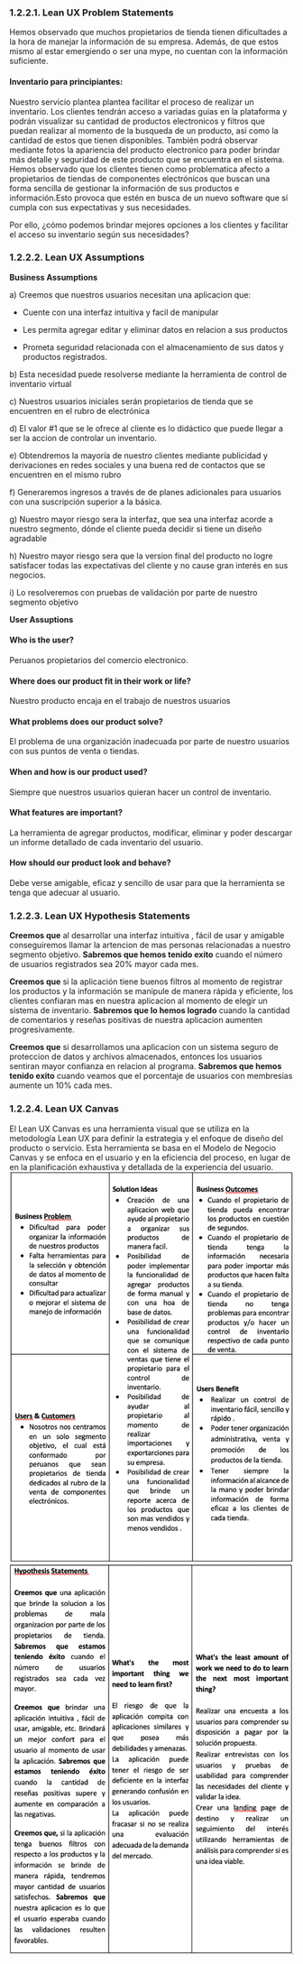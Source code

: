 ### 1.2.2.1. Lean UX Problem Statements
 Hemos observado que muchos propietarios de tienda tienen dificultades a la hora de manejar la información de su empresa. Además, de que estos mismo al estar emergiendo o ser una mype, no cuentan con la información suficiente.

#### Inventario para principiantes:
Nuestro servicio plantea plantea facilitar el proceso de realizar un inventario. Los clientes tendrán acceso a variadas guias en la plataforma y podrán visualizar su cantidad de productos electronicos y filtros que puedan realizar al momento de la busqueda de un producto, así como la cantidad de estos que tienen disponibles. También podrá observar mediante fotos la apariencia del producto electronico para poder brindar más detalle y seguridad de este producto que se encuentra en el sistema. 
Hemos observado que los clientes tienen como problematica afecto a propietarios de tiendas de componentes electrónicos que buscan una forma sencilla de gestionar la información de sus productos e información.Esto provoca que estén en busca de un nuevo software que sí cumpla con sus expectativas y sus necesidades.

Por ello, ¿cómo podemos brindar mejores opciones a los clientes y facilitar el acceso su inventario según sus necesidades? 

### 1.2.2.2. Lean UX Assumptions
 **Business Assumptions** 
 
a) Creemos que nuestros usuarios necesitan una aplicacion que:
  
- Cuente con una interfaz intuitiva y facil de manipular

- Les permita agregar editar y eliminar datos en relacion a sus productos

- Prometa seguridad relacionada con el almacenamiento de sus datos y productos registrados. 

b) Esta necesidad puede resolverse mediante la herramienta de control de inventario virtual

c) Nuestros usuarios iniciales serán propietarios de tienda que se encuentren en el rubro de electrónica

d) El valor #1 que se le ofrece al cliente es lo didáctico que puede llegar a ser la accion de controlar un inventario.

e) Obtendremos la mayoría de nuestro clientes mediante publicidad y derivaciones en redes sociales y una buena red de contactos que se encuentren en el mismo rubro

f) Generaremos ingresos a través de de planes adicionales para usuarios con una suscripción superior a la básica.

g) Nuestro mayor riesgo sera la interfaz, que sea una interfaz acorde a nuestro segmento, dónde el cliente pueda decidir si tiene un diseño agradable

h) Nuestro mayor riesgo sera que la version final del producto no logre satisfacer todas las expectativas del cliente y no cause gran interés en sus negocios. 
 
i) Lo resolveremos con pruebas de validación por parte de nuestro segmento objetivo

 
 **User Assuptions**  
 
#### **Who is the user?** 
 Peruanos propietarios del comercio electronico.
#### **Where does our product fit in their work or life?**  
 Nuestro producto encaja en el trabajo de nuestros usuarios
#### **What problems does our product solve?**  
 El problema de una organización inadecuada por parte de nuestro usuarios con sus puntos de venta o tiendas.
#### **When and how is our product used?**  
 Siempre que nuestros usuarios quieran hacer un control de inventario.
#### **What features are important?**  
 La herramienta de agregar productos, modificar, eliminar y poder descargar un informe detallado de cada inventario del usuario.
#### **How should our product look and behave?**  
 Debe verse amigable, eficaz y sencillo de usar para que la herramienta se tenga que adecuar al usuario.

### 1.2.2.3. Lean UX Hypothesis Statements

 **Creemos que**  al desarrollar una interfaz intuitiva , fácil de usar y amigable conseguiremos llamar la artencion de mas personas relacionadas a nuestro segmento objetivo. **Sabremos que hemos tenido exito** cuando el número de usuarios registrados sea 20% mayor cada mes. 

**Creemos que** si la aplicación tiene buenos filtros al momento de registrar los productos y la información se manipule de manera rápida y eficiente, los clientes confiaran mas en nuestra aplicacion al momento de elegir un sistema de inventario. **Sabremos que lo hemos logrado** cuando la cantidad de comentarios y reseñas positivas de nuestra aplicacion aumenten progresivamente. 

**Creemos que** si desarrollamos una aplicacion con un sistema seguro de proteccion de datos y archivos almacenados, entonces los usuarios sentiran mayor confianza en relacion al programa. **Sabremos que hemos tenido exito** cuando veamos que el porcentaje de usuarios con membresias aumente un 10% cada mes. 
 
### 1.2.2.4. Lean UX Canvas

 El Lean UX Canvas es una herramienta visual que se utiliza en la metodología Lean UX para definir la estrategia y el enfoque de diseño del producto o servicio. Esta herramienta se basa en el Modelo de Negocio Canvas y se enfoca en el usuario y en la eficiencia del proceso, en lugar de en la planificación exhaustiva y detallada de la experiencia del usuario.
![Canva](https://github.com/ArtSoftt/EasyInventory-InformeDeProyecto/blob/release-1.0/Docs/Capitulo%20I/1.2.%20Solution%20Profile/img/LeanUXCanva1.png)
![Canva](https://github.com/ArtSoftt/EasyInventory-InformeDeProyecto/blob/release-1.0/Docs/Capitulo%20I/1.2.%20Solution%20Profile/img/LeanUXCanva2.png)
